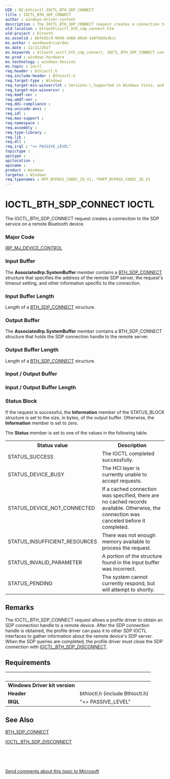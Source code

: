 ```yaml
---
UID : NI:bthioctl.IOCTL_BTH_SDP_CONNECT
title : IOCTL_BTH_SDP_CONNECT
author : windows-driver-content
description : The IOCTL_BTH_SDP_CONNECT request creates a connection to the SDP service on a remote Bluetooth device.
old-location : bltooth\ioctl_bth_sdp_connect.htm
old-project : bltooth
ms.assetid : 8bfe92c9-6049-4d68-80a9-3a8f8dda3bcc
ms.author : windowsdriverdev
ms.date : 12/21/2017
ms.keywords : bltooth.ioctl_bth_sdp_connect, IOCTL_BTH_SDP_CONNECT control code [Bluetooth Devices], IOCTL_BTH_SDP_CONNECT, bthioctl/IOCTL_BTH_SDP_CONNECT, bth_ioctls_e03c93b3-b2af-40d0-a296-bb76f33c38a2.xml
ms.prod : windows-hardware
ms.technology : windows-devices
ms.topic : ioctl
req.header : bthioctl.h
req.include-header : Bthioctl.h
req.target-type : Windows
req.target-min-winverclnt : Versions:\_Supported in Windows Vista, and later.
req.target-min-winversvr : 
req.kmdf-ver : 
req.umdf-ver : 
req.ddi-compliance : 
req.unicode-ansi : 
req.idl : 
req.max-support : 
req.namespace : 
req.assembly : 
req.type-library : 
req.lib : 
req.dll : 
req.irql : "<= PASSIVE_LEVEL"
topictype : 
apitype : 
apilocation : 
apiname : 
product : Windows
targetos : Windows
req.typenames : HFP_BYPASS_CODEC_ID_V1, *PHFP_BYPASS_CODEC_ID_V1
---
```


# IOCTL_BTH_SDP_CONNECT IOCTL
The IOCTL_BTH_SDP_CONNECT request creates a connection to the SDP service on a remote Bluetooth
     device.

### Major Code
[IRP_MJ_DEVICE_CONTROL](xref:"https://docs.microsoft.com/en-us/windows-hardware/drivers/kernel/irp-mj-device-control")

### Input Buffer
The 
      <b>AssociatedIrp.SystemBuffer</b> member contains a 
      <a href="..\bthioctl\ns-bthioctl-_bth_sdp_connect.md">BTH_SDP_CONNECT</a> structure that specifies
      the address of the remote SDP server, the request's timeout setting, and other information specific to
      the connection.

### Input Buffer Length
Length of a <a href="..\bthioctl\ns-bthioctl-_bth_sdp_connect.md">BTH_SDP_CONNECT</a> structure.

### Output Buffer
The 
      <b>AssociatedIrp.SystemBuffer</b> member contains a BTH_SDP_CONNECT structure that holds the SDP
      connection handle to the remote server.

### Output Buffer Length
Length of a <a href="..\bthioctl\ns-bthioctl-_bth_sdp_connect.md">BTH_SDP_CONNECT</a> structure.

### Input / Output Buffer
<text></text>

### Input / Output Buffer Length
<text></text>

### Status Block
If the request is successful, the 
      <b>Information</b> member of the STATUS_BLOCK structure is set to the size, in bytes, of the output
      buffer. Otherwise, the 
      <b>Information</b> member is set to zero.

The 
      <b>Status</b> member is set to one of the values in the following table.
<table>
<tr>
<th>Status value</th>
<th>Description</th>
</tr>
<tr>
<td>
STATUS_SUCCESS

</td>
<td>
The IOCTL completed successfully.

</td>
</tr>
<tr>
<td>
STATUS_DEVICE_BUSY

</td>
<td>
The HCI layer is currently unable to accept requests.

</td>
</tr>
<tr>
<td>
STATUS_DEVICE_NOT_CONNECTED

</td>
<td>
If a cached connection was specified, there are no cached records available. Otherwise, the
         connection was canceled before it completed.

</td>
</tr>
<tr>
<td>
STATUS_INSUFFICIENT_RESOURCES

</td>
<td>
There was not enough memory available to process the request.

</td>
</tr>
<tr>
<td>
STATUS_INVALID_PARAMETER

</td>
<td>
A portion of the structure found in the input buffer was incorrect.

</td>
</tr>
<tr>
<td>
STATUS_PENDING

</td>
<td>
The system cannot currently respond, but will attempt to shortly.

</td>
</tr>
</table>

## Remarks
The IOCTL_BTH_SDP_CONNECT request allows a profile driver to obtain an SDP connection handle to a
    remote device. After the SDP connection handle is obtained, the profile driver can pass it to other SDP
    IOCTL interfaces to gather information about the remote device's SDP server. When the SDP queries are
    completed, the profile driver must close the SDP connection with 
    <a href="..\bthioctl\ni-bthioctl-ioctl_bth_sdp_disconnect.md">IOCTL_BTH_SDP_DISCONNECT</a>.

## Requirements
| &nbsp; | &nbsp; |
| ---- |:---- |
| **Windows Driver kit version** |  |
| **Header** | bthioctl.h (include Bthioctl.h) |
| **IRQL** | "<= PASSIVE_LEVEL" |

## See Also

<a href="..\bthioctl\ns-bthioctl-_bth_sdp_connect.md">BTH_SDP_CONNECT</a>

<a href="..\bthioctl\ni-bthioctl-ioctl_bth_sdp_disconnect.md">IOCTL_BTH_SDP_DISCONNECT</a>

 

 

<a href="mailto:wsddocfb@microsoft.com?subject=Documentation%20feedback [bltooth\bltooth]:%20IOCTL_BTH_SDP_CONNECT control code%20 RELEASE:%20(12/21/2017)&amp;body=%0A%0APRIVACY STATEMENT%0A%0AWe use your feedback to improve the documentation. We don't use your email address for any other purpose, and we'll remove your email address from our system after the issue that you're reporting is fixed. While we're working to fix this issue, we might send you an email message to ask for more info. Later, we might also send you an email message to let you know that we've addressed your feedback.%0A%0AFor more info about Microsoft's privacy policy, see http://privacy.microsoft.com/en-us/default.aspx." title="Send comments about this topic to Microsoft">Send comments about this topic to Microsoft</a>